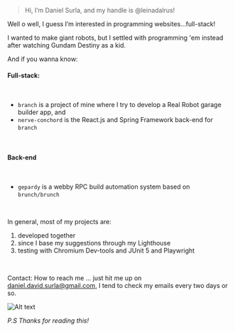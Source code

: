 > Hi, I’m Daniel Surla, and my handle is @leinadalrus!

Well o well, I guess I’m interested in programming websites...full-stack!

I wanted to make giant robots, but I settled with programming 'em instead after watching Gundam Destiny as a kid.

And if you wanna know: 

#### Full-stack:

<br>

- `branch` is a project of mine where I try to develop a Real Robot garage builder app, and
- `nerve-conchord` is the React.js and Spring Framework back-end for `branch`

<br>

#### Back-end

<br>

- `gepardy` is a webby RPC build automation system based on `brunch/brunch`

<br>

In general, most of my projects are:

1. developed together
2. since I base my suggestions through my Lighthouse
3. testing with Chromium Dev-tools and JUnit 5 and Playwright

<br>

Contact: How to reach me ... just hit me up on daniel.david.surla@gmail.com, I tend to check my emails every two days or so.

![Alt text](images/daniel03.jpg)

*P.S*
  *Thanks for reading this!*
<!---
leinadalrus/leinadalrus is a ✨ special ✨ repository because its `README.md` (this file) appears on your GitHub profile.
You can click the Preview link to take a look at your changes.
--->
